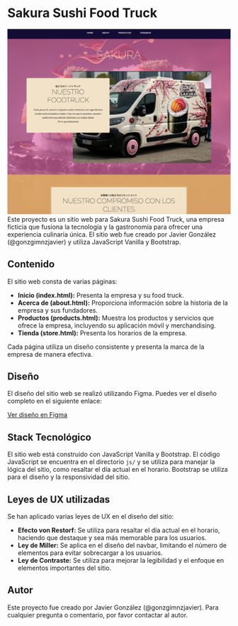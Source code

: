 # Sakura Sushi Food Truck
![Imagen de previsualización](assets/img/previsualizacion.png)
Este proyecto es un sitio web para Sakura Sushi Food Truck, una empresa ficticia que fusiona la tecnología y la gastronomía para ofrecer una experiencia culinaria única. El sitio web fue creado por Javier González (@gonzgimnzjavier) y utiliza JavaScript Vanilla y Bootstrap.

## Contenido

El sitio web consta de varias páginas:

- **Inicio (index.html):** Presenta la empresa y su food truck.
- **Acerca de (about.html):** Proporciona información sobre la historia de la empresa y sus fundadores.
- **Productos (products.html):** Muestra los productos y servicios que ofrece la empresa, incluyendo su aplicación móvil y merchandising.
- **Tienda (store.html):** Presenta los horarios de la empresa.

Cada página utiliza un diseño consistente y presenta la marca de la empresa de manera efectiva.

## Diseño

El diseño del sitio web se realizó utilizando Figma. Puedes ver el diseño completo en el siguiente enlace:

[Ver diseño en Figma](https://www.figma.com/file/XmbONQ1EqtMhQXC0ByFVem/Untitled?type=design&node-id=0%3A1&mode=design&t=3N2LkrZdXaNYRHmu-1)

## Stack Tecnológico

El sitio web está construido con JavaScript Vanilla y Bootstrap. El código JavaScript se encuentra en el directorio `js/` y se utiliza para manejar la lógica del sitio, como resaltar el día actual en el horario. Bootstrap se utiliza para el diseño y la responsividad del sitio.

## Leyes de UX utilizadas

Se han aplicado varias leyes de UX en el diseño del sitio:

- **Efecto von Restorf:** Se utiliza para resaltar el día actual en el horario, haciendo que destaque y sea más memorable para los usuarios.
- **Ley de Miller:** Se aplica en el diseño del navbar, limitando el número de elementos para evitar sobrecargar a los usuarios.
- **Ley de Contraste:** Se utiliza para mejorar la legibilidad y el enfoque en elementos importantes del sitio.

## Autor

Este proyecto fue creado por Javier González (@gonzgimnzjavier). Para cualquier pregunta o comentario, por favor contactar al autor.
